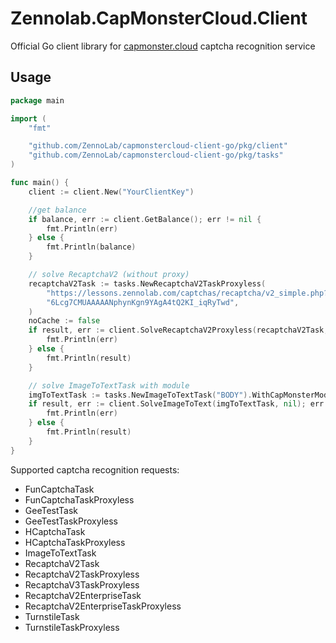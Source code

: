 # Zennolab.CapMonsterCloud.Client

Official Go client library for [capmonster.cloud](https://capmonster.cloud/) captcha recognition service

## Usage
```go
package main

import (
	"fmt"

	"github.com/ZennoLab/capmonstercloud-client-go/pkg/client"
	"github.com/ZennoLab/capmonstercloud-client-go/pkg/tasks"
)

func main() {
	client := client.New("YourClientKey")

	//get balance
	if balance, err := client.GetBalance(); err != nil {
		fmt.Println(err)
	} else {
		fmt.Println(balance)
	}

	// solve RecaptchaV2 (without proxy)
	recaptchaV2Task := tasks.NewRecaptchaV2TaskProxyless(
		"https://lessons.zennolab.com/captchas/recaptcha/v2_simple.php?level=high",
		"6Lcg7CMUAAAAANphynKgn9YAgA4tQ2KI_iqRyTwd",
	)
	noCache := false
	if result, err := client.SolveRecaptchaV2Proxyless(recaptchaV2Task, noCache, nil); err != nil {
		fmt.Println(err)
	} else {
		fmt.Println(result)
	}

	// solve ImageToTextTask with module
	imgToTextTask := tasks.NewImageToTextTask("BODY").WithCapMonsterModule(tasks.CapMonsterModuleGoogle)
	if result, err := client.SolveImageToText(imgToTextTask, nil); err != nil {
		fmt.Println(err)
	} else {
		fmt.Println(result)
	}
}
```
Supported captcha recognition requests:

- FunCaptchaTask
- FunCaptchaTaskProxyless
- GeeTestTask
- GeeTestTaskProxyless
- HCaptchaTask
- HCaptchaTaskProxyless
- ImageToTextTask
- RecaptchaV2Task
- RecaptchaV2TaskProxyless
- RecaptchaV3TaskProxyless
- RecaptchaV2EnterpriseTask
- RecaptchaV2EnterpriseTaskProxyless
- TurnstileTask
- TurnstileTaskProxyless
